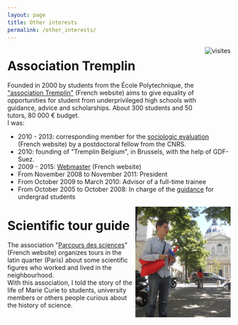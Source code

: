 ```yaml
---
layout: page
title: Other interests
permalink: /other_interests/
---
```

<img src="/images/Tremplin.bmp" alt="visites" height="150" align="right">
<h1>Association Tremplin</h1>
Founded in 2000 by students from the &Eacute;cole Polytechnique, the <a href="http://www.association-tremplin.org">"association Tremplin"</a> (French website) aims to give equality of opportunities for student from underprivileged high schools with guidance, advice and scholarships. About 300 students and 50 tutors, 80 000 € budget.
<br /> I was:
<ul>
<li /> 2010 - 2013: corresponding member for the <a href="http://www.experimentationsociale.fr/spip.php?page=jg_article&amp;id_article=527">sociologic evaluation</a> (French website) by a postdoctoral fellow from the CNRS.
<li /> 2010: founding of "Tremplin Belgium", in Brussels, with the help of GDF-Suez.
<li /> 2009 - 2015: <a href="http://www.association-tremplin.org">Webmaster</a> (French website)
<li /> From November 2008 to November 2011: President
<li /> From October 2009 to March 2010: Advisor of a full-time trainee 
<li /> From October 2005 to October 2008: In charge of the <a href="http://www.association-tremplin.org/18-la-permanence-post-bac">guidance</a> for undergrad students
</ul>


<img src="/images/visites.JPG" alt="visites" height="250" align="right">

<h1>Scientific tour guide</h1>
The association "<a href="http://www.parcoursdessciences.fr/">Parcours des sciences</a>" (French website) organizes tours in the latin quarter (Paris) about some scientific figures who worked and lived in the neighbourhood.
<br /> With this association, I told the story of the life of Marie Curie to students, university members or others people curious about the history of science.